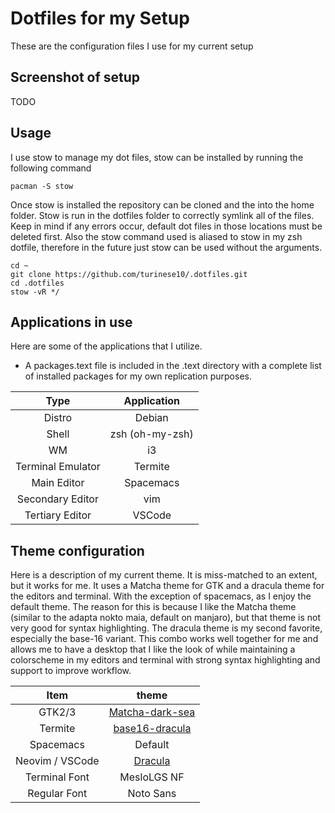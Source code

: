 # Dotfiles for my Setup

These are the configuration files I use for my current setup

## Screenshot of setup

<!--
http://dotshare.it/dots/8270/ i3+polybar @Arch
https://github.com/davatorium/rofi/issues/810
https://devmadness.com/os-software/conky-themes-scripts-configs/
-->

TODO

## Usage

I use stow to manage my dot files, stow can be installed by running the following command
```
pacman -S stow
```

Once stow is installed the repository can be cloned and the into the home folder. Stow is run in the dotfiles folder to correctly symlink all of the files. Keep in mind if any errors occur, default dot files in those locations must be deleted first. Also the stow command used is aliased to stow in my zsh dotfile, therefore in the future just stow can be used without the arguments.

```
cd ~
git clone https://github.com/turinese10/.dotfiles.git
cd .dotfiles
stow -vR */
```

## Applications in use

Here are some of the applications that I utilize.
 - A packages.text file is included in the .text directory with a complete list of installed packages for my own replication purposes.

| Type              | Application     |
| :---:             | :---:           |
| Distro            | Debian          |
| Shell             | zsh (oh-my-zsh) |
| WM                | i3              |
| Terminal Emulator | Termite         |
| Main Editor       | Spacemacs       |
| Secondary Editor  | vim             |
| Tertiary Editor   | VSCode          |

## Theme configuration

Here is a description of my current theme. It is miss-matched to an extent, but it works for me. It uses a Matcha theme for GTK and a dracula theme for the editors and terminal. With the exception of spacemacs, as I enjoy the default theme. The reason for this is because I like the Matcha theme (similar to the adapta nokto maia, default on manjaro), but that theme is not very good for syntax highlighting. The dracula theme is my second favorite, especially the base-16 variant. This combo works well together for me and allows me to have a desktop that I like the look of while maintaining a colorscheme in my editors and terminal  with strong syntax highlighting and support to improve workflow.

| Item            | theme                                                                                               |
| :---:           | :---:                                                                                               |
| GTK2/3          | [Matcha-dark-sea](https://github.com/vinceliuice/matcha)                                            |
| Termite         | [base16-dracula](https://github.com/khamer/base16-termite/blob/master/themes/base16-dracula.config) |
| Spacemacs       | Default                                                                                             |
| Neovim / VSCode | [Dracula](https://draculatheme.com/)                                                                |
| Terminal Font   | MesloLGS NF                                                                                         |
| Regular Font    | Noto Sans                                                                                       |

